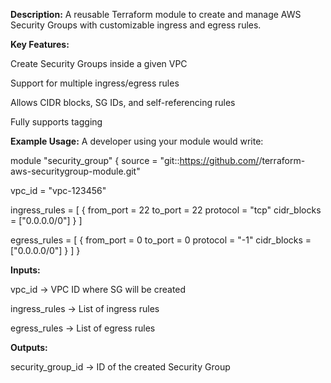 **Description:**
A reusable Terraform module to create and manage AWS Security Groups with customizable ingress and egress rules.

**Key Features:**

Create Security Groups inside a given VPC

Support for multiple ingress/egress rules

Allows CIDR blocks, SG IDs, and self-referencing rules

Fully supports tagging

**Example Usage:**
A developer using your module would write:

module "security_group" {
  source = "git::https://github.com/<your-username>/terraform-aws-securitygroup-module.git"

  vpc_id = "vpc-123456"

  ingress_rules = [
    {
      from_port   = 22
      to_port     = 22
      protocol    = "tcp"
      cidr_blocks = ["0.0.0.0/0"]
    }
  ]

  egress_rules = [
    {
      from_port   = 0
      to_port     = 0
      protocol    = "-1"
      cidr_blocks = ["0.0.0.0/0"]
    }
  ]
}

**Inputs:**

vpc_id → VPC ID where SG will be created

ingress_rules → List of ingress rules

egress_rules → List of egress rules

**Outputs:**

security_group_id → ID of the created Security Group
